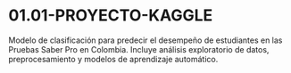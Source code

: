 # 01.01-PROYECTO-KAGGLE
Modelo de clasificación para predecir el desempeño de estudiantes en las Pruebas Saber Pro en Colombia. Incluye análisis exploratorio de datos, preprocesamiento y modelos de aprendizaje automático.
